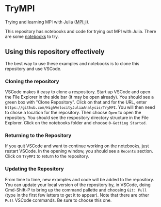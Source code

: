 # TryMPI

Trying and learning MPI with Julia ([MPI.jl](https://juliaparallel.org/MPI.jl/stable/)).

This repository has notebooks and code for trying out MPI with Julia. There are some [notebooks](https://github.com/HighVelocityJuliaAnalysis/TryMPI/tree/main/notebooks) to try.

## Using this repository effectively

The best way to use these examples and notebooks is to clone this repository and use VSCode.

### Cloning the repository

VSCode makes it easy to clone a respository. Start up VSCode and open the File Explorer in the side bar (it may be open already). You should see a green box with "Clone Repository". Click on that and for the URL, enter `https://github.com/HighVelocityJuliaAnalysis/TryMPI`. You will then need to chose a location for the repository. Then choose `Open` to open the repository. You should see the respository directory structure in the File Explorer. Click on the notebooks folder and choose `0-Getting Started`.

### Returning to the Repository

If you quit VSCode and want to continue working on the notebooks, just restart VSCode. In the opening window, you should see a `Recents` section. Click on `TryMPI` to return to the repository.

### Updating the Repository

From time to time, new examples and code will be added to the repository. You can update your local version of the repository by, in VSCode, doing Cmd-Shift-P to bring up the command pallette and choosing `Git: Pull` (type in the first few letters to get it to appear). Note that there are other `Pull` VSCode commands. Be sure to choose this one.
